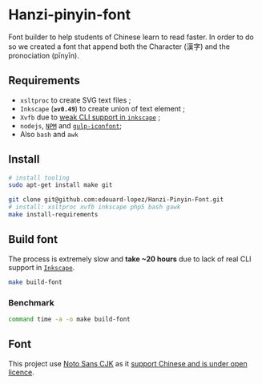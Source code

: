 # Hanzi-pinyin-font

Font builder to help students of Chinese learn to read faster. In order to do so we created a font that append both the Character (漢字) and the pronociation (pīnyīn).

## Requirements

* `xsltproc` to create SVG text files ;
* `Inkscape` (**`≥v0.49`**) to create union of text element ;
* `Xvfb` due to [weak CLI support in `inkscape`](http://stackoverflow.com/questions/18630229/how-to-save-svg-file-with-inkscape-cli) ;
* `nodejs`, [`NPM`](http://npmjs.org/)  and [`gulp-iconfont`](https://www.npmjs.org/package/gulp-iconfont);
* Also `bash` and `awk`

## Install

```bash
# install tooling
sudo apt-get install make git
```

```bash
git clone git@github.com:edouard-lopez/Hanzi-Pinyin-Font.git
# install: xsltproc xvfb inkscape php5 bash gawk
make install-requirements
```

## Build font

The process is extremely slow and **take ~20 hours** due to lack of real CLI support in [`Inkscape`](http://stackoverflow.com/questions/18630229/how-to-save-svg-file-with-inkscape-cli).

```bash
make build-font
```

### Benchmark
```bash
command time -a -o make build-font
```

## Font

This project use [Noto Sans CJK](https://github.com/googlei18n/noto-cjk) as it [support Chinese and is under open licence](https://www.wikiwand.com/en/Noto_fonts).